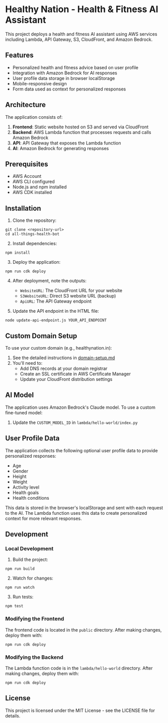 # Healthy Nation - Health & Fitness AI Assistant

This project deploys a health and fitness AI assistant using AWS services including Lambda, API Gateway, S3, CloudFront, and Amazon Bedrock.

## Features

- Personalized health and fitness advice based on user profile
- Integration with Amazon Bedrock for AI responses
- User profile data storage in browser localStorage
- Mobile-responsive design
- Form data used as context for personalized responses

## Architecture

The application consists of:

1. **Frontend**: Static website hosted on S3 and served via CloudFront
2. **Backend**: AWS Lambda function that processes requests and calls Amazon Bedrock
3. **API**: API Gateway that exposes the Lambda function
4. **AI**: Amazon Bedrock for generating responses

## Prerequisites

- AWS Account
- AWS CLI configured
- Node.js and npm installed
- AWS CDK installed

## Installation

1. Clone the repository:
```
git clone <repository-url>
cd all-things-health-bot
```

2. Install dependencies:
```
npm install
```

3. Deploy the application:
```
npm run cdk deploy
```

4. After deployment, note the outputs:
   - `WebsiteURL`: The CloudFront URL for your website
   - `S3WebsiteURL`: Direct S3 website URL (backup)
   - `ApiURL`: The API Gateway endpoint

5. Update the API endpoint in the HTML file:
```
node update-api-endpoint.js YOUR_API_ENDPOINT
```

## Custom Domain Setup

To use your custom domain (e.g., healthynation.in):

1. See the detailed instructions in [domain-setup.md](domain-setup.md)
2. You'll need to:
   - Add DNS records at your domain registrar
   - Create an SSL certificate in AWS Certificate Manager
   - Update your CloudFront distribution settings

## AI Model

The application uses Amazon Bedrock's Claude model. To use a custom fine-tuned model:

1. Update the `CUSTOM_MODEL_ID` in `lambda/hello-world/index.py`

## User Profile Data

The application collects the following optional user profile data to provide personalized responses:

- Age
- Gender
- Height
- Weight
- Activity level
- Health goals
- Health conditions

This data is stored in the browser's localStorage and sent with each request to the AI. The Lambda function uses this data to create personalized context for more relevant responses.

## Development

### Local Development

1. Build the project:
```
npm run build
```

2. Watch for changes:
```
npm run watch
```

3. Run tests:
```
npm test
```

### Modifying the Frontend

The frontend code is located in the `public` directory. After making changes, deploy them with:

```
npm run cdk deploy
```

### Modifying the Backend

The Lambda function code is in the `lambda/hello-world` directory. After making changes, deploy them with:

```
npm run cdk deploy
```

## License

This project is licensed under the MIT License - see the LICENSE file for details.
